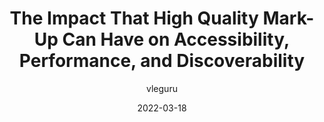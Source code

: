 ---
author: vleguru
date: 2022-03-18
tags:
  - videos
  - html
  - accessibility
  - performance
  - discoverability
target_url: https://www.youtube.com/watch?v=U8otEr0vYOU
title: The Impact That High Quality Mark-Up Can Have on Accessibility, Performance, and Discoverability
---